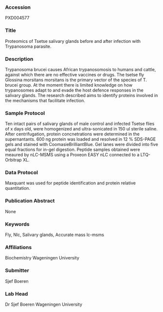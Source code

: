 ### Accession
PXD004577

### Title
Proteomics of Tsetse salivary glands before and after infection with Trypanosoma parasite.

### Description
Trypanosoma brucei causes African trypanosomosis to humans and cattle, against which there are no effective vaccines or drugs. The tsetse fly Glossina morsitans morsitans is the primary vector of the species of T. brucei group.  At the moment there is limited knowledge on how trypanosomes adapt to and evade the host defence responses in the salivary glands. The research described aims to identify proteins involved in the mechanisms that facilitate infection.

### Sample Protocol
Ten intact pairs of salivary glands of male control and infected Tsetse flies of x days old, were homogenized and ultra-sonicated in 150 ul sterile saline. After centrifugation, protein concnetrations were determined in the supernantants. 600 ng protein was loaded and resolved in 12 % SDS-PAGE gels and stained with CoomasieBrilliantBlue. Gel lanes were divided into five equal fractions for in-gel digestion. Peptide samples obtained were meaured by nLC-MSMS using a Proxeon EASY nLC connected to a LTQ-Orbitrap XL.

### Data Protocol
Maxquant was used for peptide identification and protein relative quantitation.

### Publication Abstract
None

### Keywords
Fly, Nlc, Salivary glands, Accurate mass lc-msms

### Affiliations
Biochemistry
Wageningen University

### Submitter
Sjef Boeren

### Lab Head
Dr Sjef Boeren
Wageningen University


